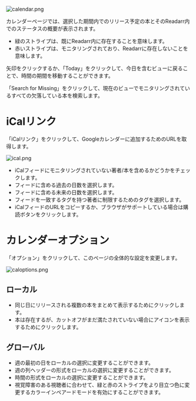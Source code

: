 ![calendar.png](/assets/readarr/calendar.png)

カレンダーページでは、選択した期間内でのリリース予定の本とそのReadarr内でのステータスの概要が表示されます。

- 緑のストライプは、既にReadarr内に存在することを意味します。
- 赤いストライプは、モニタリングされており、Readarrに存在しないことを意味します。

矢印をクリックするか、「Today」をクリックして、今日を含むビューに戻ることで、時間の期間を移動することができます。

「Search for Missing」をクリックして、現在のビューでモニタリングされているすべての欠落している本を検索します。

# iCalリンク

「iCalリンク」をクリックして、Googleカレンダーに追加するためのURLを取得します。

![ical.png](/assets/readarr/ical.png)

- iCalフィードにモニタリングされていない著者/本を含めるかどうかをチェックします。
- フィードに含める過去の日数を選択します。
- フィードに含める未来の日数を選択します。
- フィードを一致するタグを持つ著者に制限するためのタグを選択します。
- iCalフィードのURLをコピーするか、ブラウザがサポートしている場合は購読ボタンをクリックします。

# カレンダーオプション

「オプション」をクリックして、このページの全体的な設定を変更します。

![caloptions.png](/assets/readarr/caloptions.png)

## ローカル

- 同じ日にリリースされる複数の本をまとめて表示するためにクリックします。
- 本は存在するが、カットオフがまだ満たされていない場合にアイコンを表示するためにクリックします。

## グローバル

- 週の最初の日をローカルの選択に変更することができます。
- 週の列ヘッダーの形式をローカルの選択に変更することができます。
- 時間の形式をローカルの選択に変更することができます。
- 視覚障害のある視聴者に合わせて、緑と赤のストライプをより目立つ色に変更するカラーインペアードモードを有効にすることができます。